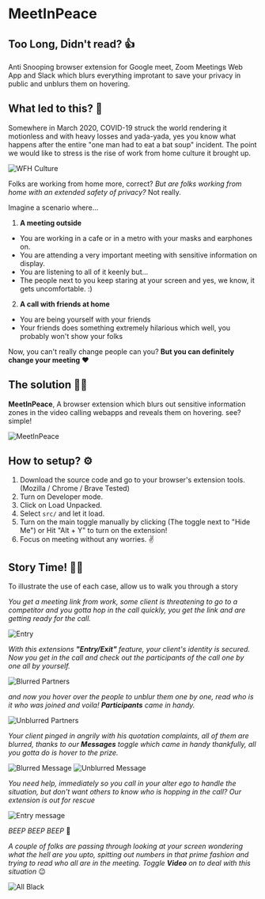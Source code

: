 # MeetInPeace

## Too Long, Didn't read? 👍
Anti Snooping browser extension for Google meet, Zoom Meetings Web App and Slack which blurs everything improtant to save your privacy in public and unblurs them on hovering.

## What led to this? 🤔
Somewhere in March 2020, COVID-19 struck the world rendering it motionless and with heavy losses and yada-yada, yes you know what happens after the entire "one man had to eat a bat soup" incident. The point we would like to stress is the rise of work from home culture it brought up.

![WFH Culture](screenshots/wfh.jpeg)

Folks are working from home more, correct?
*But are folks working from home with an extended safety of privacy?* Not really. 

Imagine a scenario where...
1. **A meeting outside**
- You are working in a cafe or in a metro with your masks and earphones on.
- You are attending a very important meeting with sensitive information on display.
- You are listening to all of it keenly but...
- The people next to you keep staring at your screen and yes, we know, it gets uncomfortable. :)

2. **A call with friends at home**
- You are being yourself with your friends 
- Your friends does something extremely hilarious which well, you probably won't show your folks

Now, you can't really change people can you? 
**But you can definitely change your meeting** ❤️

## The solution 👩‍🏫
**MeetInPeace**, A browser extension which blurs out sensitive information zones in the video calling webapps and reveals them on hovering. see? simple!

![MeetInPeace](screenshots/mipv1.png)

## How to setup? ⚙️
1. Download the source code and go to your browser's extension tools. (Mozilla / Chrome / Brave Tested)
2. Turn on Developer mode.
3. Click on Load Unpacked.
4. Select `src/` and let it load.
5. Turn on the main toggle manually by clicking (The toggle next to "Hide Me") or Hit "Alt + Y" to turn on the extension!
6. Focus on meeting without any worries. ✌️

## Story Time! 📖💤 
To illustrate the use of each case, allow us to walk you through a story

*You get a meeting link from work, some client is threatening to go to a competitor and you gotta hop in the call quickly, you get the link and are getting ready for the call.*

![Entry](screenshots/entry2.png)

*With this extensions **"Entry/Exit"** feature, your client's identity is secured. Now you get in the call and check out the participants of the call one by one all by yourself.*

![Blurred Partners](screenshots/blurPart.png)

*and now you hover over the people to unblur them one by one, read who is it who was joined and voila! **Participants** came in handy.*

![Unblurred Partners](screenshots/unblurPart.png)

*Your client pinged in angrily with his quotation complaints, all of them are blurred, thanks to our **Messages** toggle which came in handy thankfully, all you gotta do is hover to the prize.*

![Blurred Message](screenshots/blurMessage.png)
![Unblurred Message](screenshots/unblurMessage.png)

*You need help, immediately so you call in your alter ego to handle the situation, but don't want others to know who is hopping in the call? Our extension is out for rescue*

![Entry message](screenshots/entry.png)

*BEEP BEEP BEEP* 🚨


*A couple of folks are passing through looking at your screen wondering what the hell are you upto, spitting out numbers in that prime fashion and trying to read who all are in the meeting. Toggle **Video** on to deal with this situation* 😉

![All Black](screenshots/completeBlur.png)